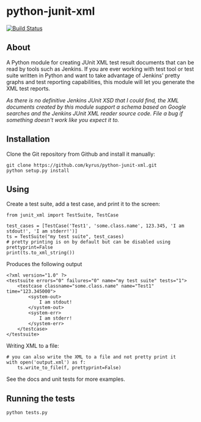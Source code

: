 python-junit-xml
================
[![Build Status](https://travis-ci.org/kyrus/python-junit-xml.png)](https://travis-ci.org/kyrus/python-junit-xml)

## About
A Python module for creating JUnit XML test result documents that can be
read by tools such as Jenkins. If you are ever working with test tool or
test suite written in Python and want to take advantage of Jenkins' pretty
graphs and test reporting capabilities, this module will let you generate
the XML test reports.

_As there is no definitive Jenkins JUnit XSD that I could find, the
XML documents created by this module support a schema based on Google 
searches and the Jenkins JUnit XML reader source code. File a bug if 
something doesn't work like you expect it to._

## Installation
Clone the Git repository from Github and install it manually:

    git clone https://github.com/kyrus/python-junit-xml.git
    python setup.py install

## Using
Create a test suite, add a test case, and print it to the screen:

    from junit_xml import TestSuite, TestCase
    
    test_cases = [TestCase('Test1', 'some.class.name', 123.345, 'I am stdout!', 'I am stderr!')]
    ts = TestSuite("my test suite", test_cases)
    # pretty printing is on by default but can be disabled using prettyprint=False
    print(ts.to_xml_string())

Produces the following output

    <?xml version="1.0" ?>
    <testsuite errors="0" failures="0" name="my test suite" tests="1">
        <testcase classname="some.class.name" name="Test1" time="123.345000">
            <system-out>
                I am stdout!
            </system-out>
            <system-err>
                I am stderr!
            </system-err>
        </testcase>
    </testsuite>

Writing XML to a file:

    # you can also write the XML to a file and not pretty print it
    with open('output.xml') as f:
		ts.write_to_file(f, prettyprint=False)

See the docs and unit tests for more examples.

## Running the tests

    python tests.py

